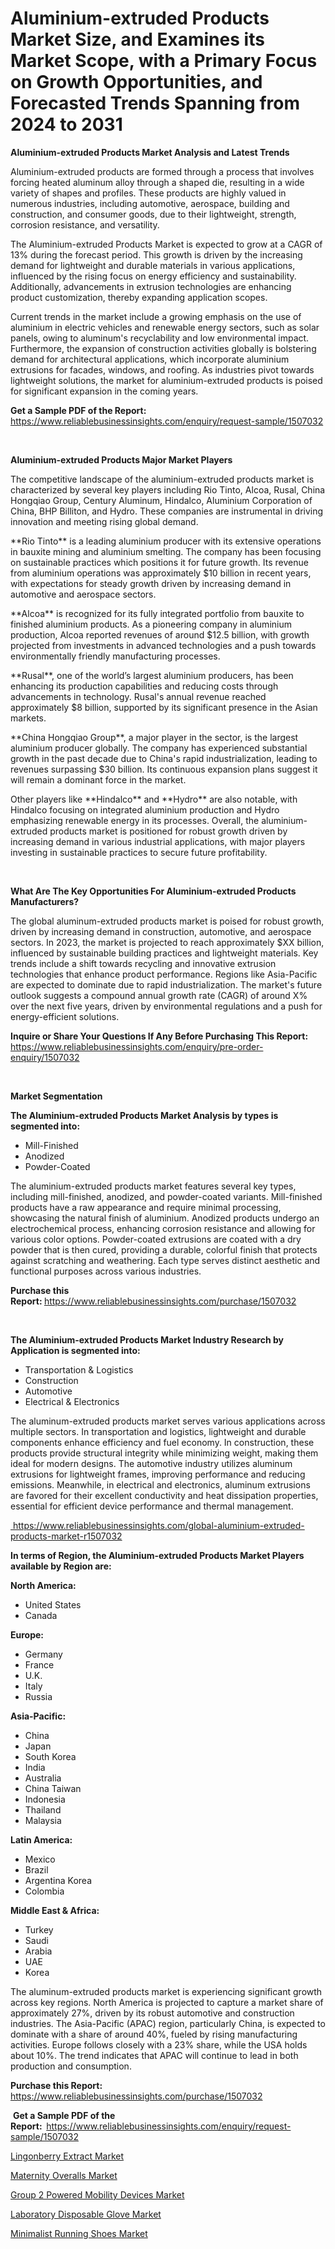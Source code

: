 <p><h1>Aluminium-extruded Products Market Size, and Examines its Market Scope, with a Primary Focus on Growth Opportunities, and Forecasted Trends Spanning from 2024 to 2031</h1></p><p><strong>Aluminium-extruded Products Market Analysis and Latest Trends</strong></p>
<p><p>Aluminium-extruded products are formed through a process that involves forcing heated aluminum alloy through a shaped die, resulting in a wide variety of shapes and profiles. These products are highly valued in numerous industries, including automotive, aerospace, building and construction, and consumer goods, due to their lightweight, strength, corrosion resistance, and versatility. </p><p>The Aluminium-extruded Products Market is expected to grow at a CAGR of 13% during the forecast period. This growth is driven by the increasing demand for lightweight and durable materials in various applications, influenced by the rising focus on energy efficiency and sustainability. Additionally, advancements in extrusion technologies are enhancing product customization, thereby expanding application scopes. </p><p>Current trends in the market include a growing emphasis on the use of aluminium in electric vehicles and renewable energy sectors, such as solar panels, owing to aluminum's recyclability and low environmental impact. Furthermore, the expansion of construction activities globally is bolstering demand for architectural applications, which incorporate aluminium extrusions for facades, windows, and roofing. As industries pivot towards lightweight solutions, the market for aluminium-extruded products is poised for significant expansion in the coming years.</p></p>
<p><strong>Get a Sample PDF of the Report:&nbsp;</strong> <a href="https://www.reliablebusinessinsights.com/enquiry/request-sample/1507032">https://www.reliablebusinessinsights.com/enquiry/request-sample/1507032</a></p>
<p>&nbsp;</p>
<p><strong>Aluminium-extruded Products Major Market Players</strong></p>
<p><p>The competitive landscape of the aluminium-extruded products market is characterized by several key players including Rio Tinto, Alcoa, Rusal, China Hongqiao Group, Century Aluminum, Hindalco, Aluminium Corporation of China, BHP Billiton, and Hydro. These companies are instrumental in driving innovation and meeting rising global demand.</p><p>**Rio Tinto** is a leading aluminium producer with its extensive operations in bauxite mining and aluminium smelting. The company has been focusing on sustainable practices which positions it for future growth. Its revenue from aluminium operations was approximately $10 billion in recent years, with expectations for steady growth driven by increasing demand in automotive and aerospace sectors.</p><p>**Alcoa** is recognized for its fully integrated portfolio from bauxite to finished aluminium products. As a pioneering company in aluminium production, Alcoa reported revenues of around $12.5 billion, with growth projected from investments in advanced technologies and a push towards environmentally friendly manufacturing processes.</p><p>**Rusal**, one of the world’s largest aluminium producers, has been enhancing its production capabilities and reducing costs through advancements in technology. Rusal's annual revenue reached approximately $8 billion, supported by its significant presence in the Asian markets.</p><p>**China Hongqiao Group**, a major player in the sector, is the largest aluminium producer globally. The company has experienced substantial growth in the past decade due to China's rapid industrialization, leading to revenues surpassing $30 billion. Its continuous expansion plans suggest it will remain a dominant force in the market.</p><p>Other players like **Hindalco** and **Hydro** are also notable, with Hindalco focusing on integrated aluminium production and Hydro emphasizing renewable energy in its processes. Overall, the aluminium-extruded products market is positioned for robust growth driven by increasing demand in various industrial applications, with major players investing in sustainable practices to secure future profitability.</p></p>
<p>&nbsp;</p>
<p><strong>What Are The Key Opportunities For Aluminium-extruded Products Manufacturers?</strong></p>
<p><p>The global aluminum-extruded products market is poised for robust growth, driven by increasing demand in construction, automotive, and aerospace sectors. In 2023, the market is projected to reach approximately $XX billion, influenced by sustainable building practices and lightweight materials. Key trends include a shift towards recycling and innovative extrusion technologies that enhance product performance. Regions like Asia-Pacific are expected to dominate due to rapid industrialization. The market's future outlook suggests a compound annual growth rate (CAGR) of around X% over the next five years, driven by environmental regulations and a push for energy-efficient solutions.</p></p>
<p><strong>Inquire or Share Your Questions If Any Before Purchasing This Report:</strong> <a href="https://www.reliablebusinessinsights.com/enquiry/pre-order-enquiry/1507032">https://www.reliablebusinessinsights.com/enquiry/pre-order-enquiry/1507032</a></p>
<p>&nbsp;</p>
<p><strong>Market Segmentation</strong></p>
<p><strong>The Aluminium-extruded Products Market Analysis by types is segmented into:</strong></p>
<p><ul><li>Mill-Finished</li><li>Anodized</li><li>Powder-Coated</li></ul></p>
<p><p>The aluminium-extruded products market features several key types, including mill-finished, anodized, and powder-coated variants. Mill-finished products have a raw appearance and require minimal processing, showcasing the natural finish of aluminium. Anodized products undergo an electrochemical process, enhancing corrosion resistance and allowing for various color options. Powder-coated extrusions are coated with a dry powder that is then cured, providing a durable, colorful finish that protects against scratching and weathering. Each type serves distinct aesthetic and functional purposes across various industries.</p></p>
<p><strong>Purchase this Report:&nbsp;</strong><a href="https://www.reliablebusinessinsights.com/purchase/1507032">https://www.reliablebusinessinsights.com/purchase/1507032</a></p>
<p>&nbsp;</p>
<p><strong>The Aluminium-extruded Products Market Industry Research by Application is segmented into:</strong></p>
<p><ul><li>Transportation & Logistics</li><li>Construction</li><li>Automotive</li><li>Electrical & Electronics</li></ul></p>
<p><p>The aluminum-extruded products market serves various applications across multiple sectors. In transportation and logistics, lightweight and durable components enhance efficiency and fuel economy. In construction, these products provide structural integrity while minimizing weight, making them ideal for modern designs. The automotive industry utilizes aluminum extrusions for lightweight frames, improving performance and reducing emissions. Meanwhile, in electrical and electronics, aluminum extrusions are favored for their excellent conductivity and heat dissipation properties, essential for efficient device performance and thermal management.</p></p>
<p><a href="https://www.reliablebusinessinsights.com/global-aluminium-extruded-products-market-r1507032">&nbsp;https://www.reliablebusinessinsights.com/global-aluminium-extruded-products-market-r1507032</a></p>
<p><strong>In terms of Region, the Aluminium-extruded Products Market Players available by Region are:</strong></p>
<p>
    <p> <strong> North America: </strong>
        <ul>
            <li>United States</li>
            <li>Canada</li>
        </ul>
        </p> 
    <p> <strong> Europe: </strong>
        <ul>
            <li>Germany</li>
            <li>France</li>
            <li>U.K.</li>
            <li>Italy</li>
            <li>Russia</li>
        </ul>
        </p> 
    <p> <strong> Asia-Pacific: </strong>
        <ul>
            <li>China</li>
            <li>Japan</li>
            <li>South Korea</li>
            <li>India</li>
            <li>Australia</li>
            <li>China Taiwan</li>
            <li>Indonesia</li>
            <li>Thailand</li>
            <li>Malaysia</li>
        </ul>
        </p> 
    <p> <strong> Latin America: </strong>
        <ul>
            <li>Mexico</li>
            <li>Brazil</li>
            <li>Argentina Korea</li>
            <li>Colombia</li>
        </ul>
        </p> 
    <p> <strong> Middle East & Africa: </strong>
        <ul>
            <li>Turkey</li>
            <li>Saudi</li>
            <li>Arabia</li>
            <li>UAE</li>
            <li>Korea</li>
        </ul>
    </p>
    </p>
<p><p>The aluminum-extruded products market is experiencing significant growth across key regions. North America is projected to capture a market share of approximately 27%, driven by its robust automotive and construction industries. The Asia-Pacific (APAC) region, particularly China, is expected to dominate with a share of around 40%, fueled by rising manufacturing activities. Europe follows closely with a 23% share, while the USA holds about 10%. The trend indicates that APAC will continue to lead in both production and consumption.</p></p>
<p><strong>Purchase this Report: </strong><a href="https://www.reliablebusinessinsights.com/purchase/1507032">https://www.reliablebusinessinsights.com/purchase/1507032</a></p>
<p>&nbsp;<strong>Get a Sample PDF of the Report:&nbsp;&nbsp;</strong><a href="https://www.reliablebusinessinsights.com/enquiry/request-sample/1507032">https://www.reliablebusinessinsights.com/enquiry/request-sample/1507032</a></p>
<p><strong></strong></p>
<p><p><a href="https://www.linkedin.com/pulse/global-lingonberry-extract-market-projected-grow-cagr-56-forcasted-zoluf?trackingId=45Kf%2FKabTZG6OxVeMmcA5A%3D%3D">Lingonberry Extract Market</a></p><p><a href="https://issuu.com/reportprime-2/docs/maternity-overalls-market-size-2030_276ad8b8fdffaf">Maternity Overalls Market</a></p><p><a href="https://github.com/WayneGriffin411/Market-Research-Report-List-1/blob/main/group-2-powered-mobility-devices-market.md">Group 2 Powered Mobility Devices Market</a></p><p><a href="https://medium.com/@kathyjacobs587/what-are-the-emerging-market-trends-of-laboratory-disposable-glove-market-ca146fcc6026?postPublishedType=repub">Laboratory Disposable Glove Market</a></p><p><a href="https://issuu.com/reportprime-2/docs/minimalist-running-shoes-market-siz_232e02e70bd047">Minimalist Running Shoes Market</a></p></p>